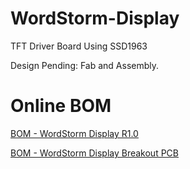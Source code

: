 # WordStorm-Display
 TFT Driver Board Using SSD1963

 Design Pending: Fab and Assembly.
 
 # Online BOM
 
 [BOM - WordStorm Display R1.0](https://www.digikey.com/en/mylists/list/V4XMSAFERO)
 
 [BOM - WordStorm Display Breakout PCB](https://www.digikey.com/en/mylists/list/LETMVJL9VZ)